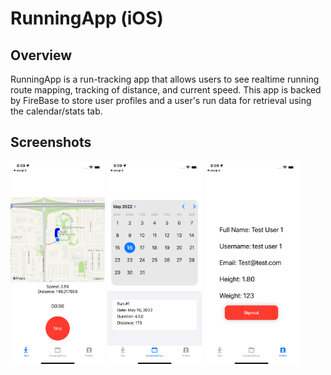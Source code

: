 # RunningApp (iOS)

## Overview 
RunningApp is a run-tracking app that allows users to see realtime running route mapping, tracking of distance, and current speed.  This app is backed by FireBase to store user profiles and a user's run data for retrieval using the calendar/stats tab. 


## Screenshots
<p float="left">
  <img src="screenshots/run.png" width=30% height=30%> 
  <img src="screenshots/stats.png" width=30% height=30%> 
  <img src="screenshots/profile.png" width=30% height=30%> 
</p>
